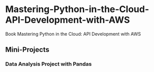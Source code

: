 # Mastering-Python-in-the-Cloud-API-Development-with-AWS

Book Mastering Python in the Cloud: API Development with AWS

## Mini-Projects

### **Data Analysis Project with Pandas**
